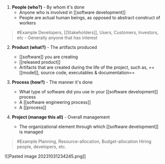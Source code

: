 1. **People (who?)** - By whom it's done 
	- Anyone who is involved in [[software development]]
	- People are actual human beings, as opposed to abstract construct of workers
>	#Example 
>	Developers, [[Stakeholders]], Users, Customers, Investors, etc
		- Generally anyone that has interest

2. **Product (what?)** - The artifacts produced 
	- [[software]] you are creating
	- [[released product]]
	- Artifacts that are created during the life of the project, such as, ==[[model]], source code, executables & documentation==

3. **Process (how?)** - The manner it's done
	- What type of software did you use in your [[software development]] process
	- A [[software engineering process]]
	- A [[process]]

4. **Project (manage this all)** - Overall management
	- The organizational element through which [[software development]] is managed
>	#Example 
>	Planning, Resource-allocation, Budget-allocation
>	Hiring people, developers, etc.

![[Pasted image 20231031234245.png]]